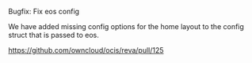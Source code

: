 Bugfix: Fix eos config

We have added missing config options for the home layout to the config struct that is passed to eos.

https://github.com/owncloud/ocis/reva/pull/125
